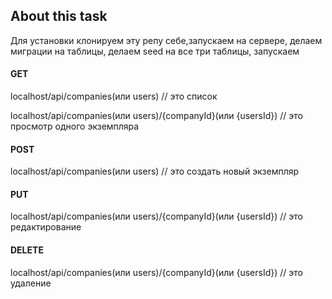## About this task

Для установки клонируем эту репу себе,запускаем на сервере, делаем миграции на таблицы, делаем seed на все три таблицы, запускаем  
<h4>GET</h4>
    <p>localhost/api/companies(или users) // это список</p>
<p>localhost/api/companies(или users)/{companyId}(или {usersId})  // это просмотр одного экземпляра</p>
<h4>POST</h4>
<p>localhost/api/companies(или users) // это создать новый экземпляр</p>
<h4>PUT</h4>
<p>localhost/api/companies(или users)/{companyId}(или {usersId})  // это редактирование</p>
<h4>DELETE</h4>
<p>localhost/api/companies(или users)/{companyId}(или {usersId})  // это удаление</p>
